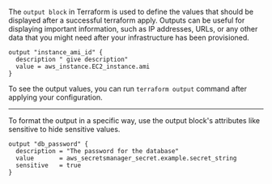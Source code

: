 The `output block` in Terraform is used to define the values that should be displayed after a successful terraform apply. Outputs can be useful for displaying important information, such as IP addresses, URLs, or any other data that you might need after your infrastructure has been provisioned.

```
output "instance_ami_id" {
  description " give description"
  value = aws_instance.EC2_instance.ami
}
```

To see the output values, you can run `terraform output` command after applying your configuration. 

**************************

To format the output in a specific way, use the output block's attributes like sensitive to hide sensitive values.

```
output "db_password" {
  description = "The password for the database"
  value       = aws_secretsmanager_secret.example.secret_string
  sensitive   = true
}
```